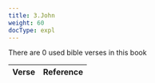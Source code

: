 ```yaml
---
title: 3.John
weight: 60
docType: expl
---
```


There are 0 used bible verses in this book

| Verse | Reference |
|-------|-----------|
